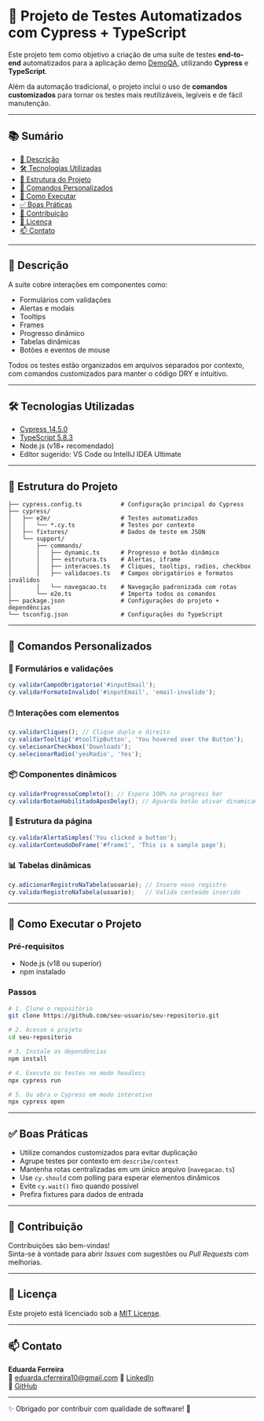 # 🚀 Projeto de Testes Automatizados com Cypress + TypeScript

Este projeto tem como objetivo a criação de uma suíte de testes **end-to-end** automatizados para a aplicação demo [DemoQA](https://demoqa.com), utilizando **Cypress** e **TypeScript**.

Além da automação tradicional, o projeto inclui o uso de **comandos customizados** para tornar os testes mais reutilizáveis, legíveis e de fácil manutenção.

---

## 📚 Sumário

- [📖 Descrição](#-descrição)
- [🛠️ Tecnologias Utilizadas](#️-tecnologias-utilizadas)
- [📂 Estrutura do Projeto](#-estrutura-do-projeto)
- [🧩 Comandos Personalizados](#-comandos-personalizados)
- [🎯 Como Executar](#-como-executar)
- [✅ Boas Práticas](#-boas-práticas)
- [🤝 Contribuição](#-contribuição)
- [📄 Licença](#-licença)
- [📫 Contato](#-contato)

---

## 📖 Descrição

A suíte cobre interações em componentes como:

- Formulários com validações
- Alertas e modais
- Tooltips
- Frames
- Progresso dinâmico
- Tabelas dinâmicas
- Botões e eventos de mouse

Todos os testes estão organizados em arquivos separados por contexto, com comandos customizados para manter o código DRY e intuitivo.

---

## 🛠️ Tecnologias Utilizadas

- [Cypress 14.5.0](https://www.cypress.io/)
- [TypeScript 5.8.3](https://www.typescriptlang.org/)
- Node.js (v18+ recomendado)
- Editor sugerido: VS Code ou IntelliJ IDEA Ultimate

---

## 📂 Estrutura do Projeto

```plaintext
├── cypress.config.ts           # Configuração principal do Cypress
├── cypress/
│   ├── e2e/                    # Testes automatizados
│   │   └── *.cy.ts             # Testes por contexto
│   ├── fixtures/               # Dados de teste em JSON
│   └── support/
│       ├── commands/
│       │   ├── dynamic.ts      # Progresso e botão dinâmico
│       │   ├── estrutura.ts    # Alertas, iframe
│       │   ├── interacoes.ts   # Cliques, tooltips, radios, checkbox
│       │   ├── validacoes.ts   # Campos obrigatórios e formatos inválidos
│       │   └── navegacao.ts    # Navegação padronizada com rotas
│       └── e2e.ts              # Importa todos os comandos
├── package.json                # Configurações do projeto + dependências
└── tsconfig.json               # Configurações do TypeScript
```

---

## 🧩 Comandos Personalizados

### 🔄 Formulários e validações

```ts
cy.validarCampoObrigatorio('#inputEmail');
cy.validarFormatoInvalido('#inputEmail', 'email-invalido');
```

### 🖱️ Interações com elementos

```ts
cy.validarCliques(); // Clique duplo e direito
cy.validarTooltip('#toolTipButton', 'You hovered over the Button');
cy.selecionarCheckbox('Downloads');
cy.selecionarRadio('yesRadio', 'Yes');
```

### 📦 Componentes dinâmicos

```ts
cy.validarProgressoCompleto(); // Espera 100% na progress bar
cy.validarBotaoHabilitadoAposDelay(); // Aguarda botão ativar dinamicamente
```

### 🧪 Estrutura da página

```ts
cy.validarAlertaSimples('You clicked a button');
cy.validarConteudoDoFrame('#frame1', 'This is a sample page');
```

### 📊 Tabelas dinâmicas

```ts
cy.adicionarRegistroNaTabela(usuario); // Insere novo registro
cy.validarRegistroNaTabela(usuario);   // Valida conteúdo inserido
```

---

## 🎯 Como Executar o Projeto

### Pré-requisitos

- Node.js (v18 ou superior)
- npm instalado

### Passos

```bash
# 1. Clone o repositório
git clone https://github.com/seu-usuario/seu-repositorio.git

# 2. Acesse o projeto
cd seu-repositorio

# 3. Instale as dependências
npm install

# 4. Execute os testes no modo headless
npx cypress run

# 5. Ou abra o Cypress em modo interativo
npx cypress open
```

---

## ✅ Boas Práticas

- Utilize comandos customizados para evitar duplicação
- Agrupe testes por contexto em `describe/context`
- Mantenha rotas centralizadas em um único arquivo (`navegacao.ts`)
- Use `cy.should` com polling para esperar elementos dinâmicos
- Evite `cy.wait()` fixo quando possível
- Prefira fixtures para dados de entrada

---

## 🤝 Contribuição

Contribuições são bem-vindas!  
Sinta-se à vontade para abrir *Issues* com sugestões ou *Pull Requests* com melhorias.

---

## 📄 Licença

Este projeto está licenciado sob a [MIT License](LICENSE.md).

---

## 📫 Contato

**Eduarda Ferreira**  
📧 eduarda.cferreira10@gmail.com
🔗 [LinkedIn](https://www.linkedin.com/in/eduarda-ferreira/)  
🐙 [GitHub](https://github.com/eduardacf)

---

✨ Obrigado por contribuir com qualidade de software! 🚀